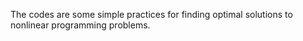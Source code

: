The codes are some simple practices for finding optimal solutions to nonlinear programming problems.
